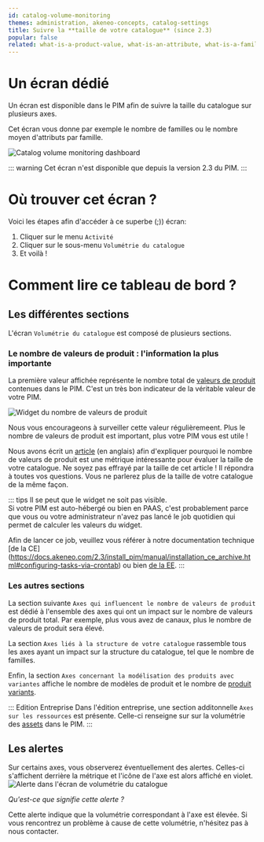 ```yaml
---
id: catalog-volume-monitoring
themes: administration, akeneo-concepts, catalog-settings 
title: Suivre la **taille de votre catalogue** (since 2.3)
popular: false
related: what-is-a-product-value, what-is-an-attribute, what-is-a-family, what-is-a-channel, what-is-a-locale, what-is-a-category
---
```


# Un écran dédié

Un écran est disponible dans le PIM afin de suivre la taille du catalogue sur plusieurs axes.

Cet écran vous donne par exemple le nombre de familles ou le nombre moyen d'attributs par famille.

![Catalog volume monitoring dashboard](../img/Activity_CatalogVolumeMonitoring_fr.png)

::: warning
Cet écran n'est disponible que depuis la version 2.3 du PIM.
:::

# Où trouver cet écran ?

Voici les étapes afin d'accéder à ce superbe (;)) écran:

1. Cliquer sur le menu `Activité`
1. Cliquer sur le sous-menu `Volumétrie du catalogue`
1. Et voilà !

# Comment lire ce tableau de bord ?

## Les différentes sections

L'écran `Volumétrie du catalogue` est composé de plusieurs sections.

### Le nombre de valeurs de produit : l'information la plus importante

La première valeur affichée représente le nombre total de [valeurs de produit](/articles/fr/what-is-a-product-value.html) contenues dans le PIM.
C'est un très bon indicateur de la véritable valeur de votre PIM.

![Widget du nombre de valeurs de produit](../img/Activity_CatalogVolumeMonitoring_PvWidget_fr.png)

Nous vous encourageons à surveiller cette valeur régulièremeent. Plus le nombre de valeurs de produit est important, plus votre PIM vous est utile !

Nous avons écrit un [article](https://medium.com/akeneo-labs/because-your-product-catalog-typology-matters-e1a9af4c33e0) (en anglais) afin d'expliquer pourquoi le nombre de valeurs de produit est une métrique intéressante pour évaluer la taille de votre catalogue. Ne soyez pas effrayé par la taille de cet article ! Il répondra à toutes vos questions. Vous ne parlerez plus de la taille de votre catalogue de la même façon.

::: tips
Il se peut que le widget ne soit pas visible.  
Si votre PIM est auto-hébergé ou bien en PAAS, c'est probablement parce que vous ou votre administrateur n'avez pas lancé le job quotidien qui permet de calculer les valeurs du widget.

Afin de lancer ce job, veuillez vous référer à notre documentation technique [de la CE] (https://docs.akeneo.com/2.3/install_pim/manual/installation_ce_archive.html#configuring-tasks-via-crontab) ou bien [de la EE](https://docs.akeneo.com/2.3/install_pim/manual/installation_ee_archive.html#configuring-tasks-via-crontab).
:::

### Les autres sections

La section suivante `Axes qui influencent le nombre de valeurs de produit` est dédié à l'ensemble des axes qui ont un impact sur le nombre de valeurs de produit total.
Par exemple, plus vous avez de canaux, plus le nombre de valeurs de produit sera élevé.

La section `Axes liés à la structure de votre catalogue` rassemble tous les axes ayant un impact sur la structure du catalogue, tel que le nombre de familles.

Enfin, la section `Axes concernant la modélisation des produits avec variantes` affiche le nombre de modèles de produit et le nombre de [produit variants](/articles/fr/what-about-products-variants.html).

::: Edition Entreprise
Dans l'édition entreprise, une section additonnelle `Axes sur les ressources` est présente. Celle-ci renseigne sur sur la volumétrie des [assets](/articles/fr/work-with-assets.html) dans le PIM.
:::

## Les alertes

Sur certains axes, vous observerez éventuellement des alertes. Celles-ci s'affichent derrière la métrique et l'icône de l'axe est alors affiché en violet. 
![Alerte dans l'écran de volumétrie du catalogue](../img/Activity_CatalogVolumeMonitoring_Alert_fr.png)

_Qu'est-ce que signifie cette alerte ?_

Cette alerte indique que la volumétrie correspondant à l'axe est élevée. Si vous rencontrez un problème à cause de cette volumétrie, n'hésitez pas à nous contacter.
